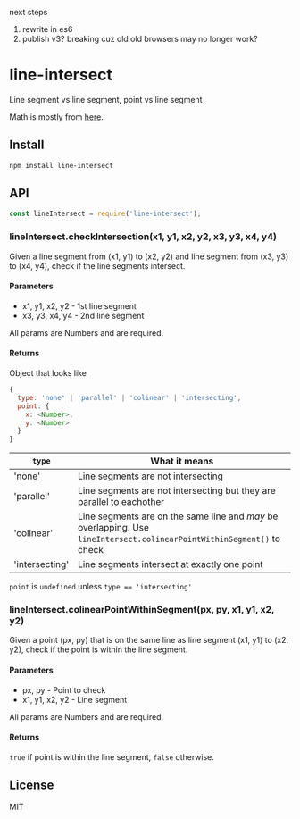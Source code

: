 next steps

1. rewrite in es6
2. publish v3? breaking cuz old old browsers may no longer work?

# line-intersect

Line segment vs line segment, point vs line segment

Math is mostly from [here](https://web.archive.org/web/20060808212243/http://local.wasp.uwa.edu.au/~pbourke/geometry/lineline2d).

## Install

```bash
npm install line-intersect
```

## API

```js
const lineIntersect = require('line-intersect');
```

### lineIntersect.checkIntersection(x1, y1, x2, y2, x3, y3, x4, y4)

Given a line segment from (x1, y1) to (x2, y2) and line segment from (x3, y3) to (x4, y4), check if the line segments intersect.

#### Parameters

- x1, y1, x2, y2 - 1st line segment
- x3, y3, x4, y4 - 2nd line segment

All params are Numbers and are required.

#### Returns

Object that looks like

```js
{
  type: 'none' | 'parallel' | 'colinear' | 'intersecting',
  point: {
    x: <Number>,
    y: <Number>
  }
}
```

| `type` | What it means                                                   |
|-----------------|-----------------------------------------------------------------------|
| 'none'          | Line segments are not intersecting                                  |
| 'parallel'      | Line segments are not intersecting but they are parallel to eachother     |
| 'colinear'      | Line segments are on the same line and *may* be overlapping. Use `lineIntersect.colinearPointWithinSegment()` to check |
| 'intersecting'  | Line segments intersect at exactly one point |

`point` is `undefined` unless `type == 'intersecting'`

### lineIntersect.colinearPointWithinSegment(px, py, x1, y1, x2, y2)

Given a point (px, py) that is on the same line as line segment (x1, y1) to (x2, y2), check if the point is within the line segment.

#### Parameters

- px, py - Point to check
- x1, y1, x2, y2 - Line segment

All params are Numbers and are required.

#### Returns

`true` if point is within the line segment, `false` otherwise.

## License

MIT